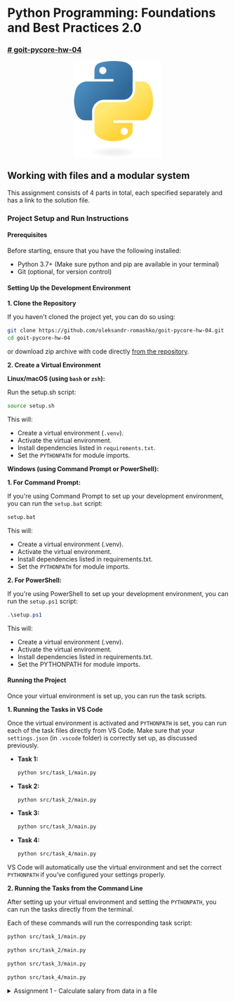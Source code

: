 # Python Programming: Foundations and Best Practices 2.0

### [# goit-pycore-hw-04](https://github.com/topics/goit-pycore-hw-04)

<p align="center">
  <img align="center" src="./assets/thumbnail.svg" width="200" title="Project thumbnail" alt="project thumbnail">
</p>


## Working with files and a modular system

This assignment consists of 4 parts in total, each specified separately and has a link to the solution file.

### Project Setup and Run Instructions

#### Prerequisites

Before starting, ensure that you have the following installed:

* Python 3.7+ (Make sure python and pip are available in your terminal)
* Git (optional, for version control)

#### Setting Up the Development Environment

**1. Clone the Repository**

If you haven't cloned the project yet, you can do so using:

```bash
git clone https://github.com/oleksandr-romashko/goit-pycore-hw-04.git
cd goit-pycore-hw-04
```

or download zip archive with code directly [from the repository](https://github.com/oleksandr-romashko/goit-pycore-hw-04/archive/refs/heads/main.zip).

**2. Create a Virtual Environment**

**Linux/macOS (using `bash` or `zsh`):**

Run the setup.sh script:

```bash
source setup.sh
```

This will:
* Create a virtual environment (`.venv`).
* Activate the virtual environment.
* Install dependencies listed in `requirements.txt`.
* Set the `PYTHONPATH` for module imports.

**Windows (using Command Prompt or PowerShell):**

**1. For Command Prompt:**

If you're using Command Prompt to set up your development environment, you can run the `setup.bat` script:

```cmd
setup.bat
```
This will:
* Create a virtual environment (.venv).
* Activate the virtual environment.
* Install dependencies listed in requirements.txt.
* Set the `PYTHONPATH` for module imports.

**2. For PowerShell:**

If you're using PowerShell to set up your development environment, you can run the `setup.ps1` script:

```powershell
.\setup.ps1
```

This will:
* Create a virtual environment (.venv).
* Activate the virtual environment.
* Install dependencies listed in requirements.txt.
* Set the PYTHONPATH for module imports.

#### Running the Project
Once your virtual environment is set up, you can run the task scripts.

**1. Running the Tasks in VS Code**

Once the virtual environment is activated and `PYTHONPATH` is set, you can run each of the task files directly from VS Code. Make sure that your `settings.json` (in `.vscode` folder) is correctly set up, as discussed previously.

* **Task 1:**
  ```bash
  python src/task_1/main.py
  ```
* **Task 2:**
  ```bash
  python src/task_2/main.py
  ```
* **Task 3:**
  ```bash
  python src/task_3/main.py
  ```
* **Task 4:**
  ```bash
  python src/task_4/main.py
  ```

VS Code will automatically use the virtual environment and set the correct `PYTHONPATH` if you’ve configured your settings properly.

**2. Running the Tasks from the Command Line**

After setting up your virtual environment and setting the `PYTHONPATH`, you can run the tasks directly from the terminal.

Each of these commands will run the corresponding task script:

```bash
python src/task_1/main.py
```
```bash
python src/task_2/main.py
```
```bash
python src/task_3/main.py
```
```bash
python src/task_4/main.py
```

<details>

<summary>Assignment 1 - Calculate salary from data in a file</summary>

#### Solution:

Solution for this task is located in the [src/salary_calculator.py](./src/salary_calculator.py) file.

#### Task description:

There is a text file containing information about the monthly salaries of developers in your company.
Each line in the file includes a developer's full name and their salary, separated by a comma (with no spaces).

Example:
```
Alex Korp,3000  
Nikita Borisenko,2000  
Sitarama Raju,1000
```

The task is to write a function called `total_salary(path)` that analyzes this file and returns the total and average salary of all developers.

#### Task requirements:

1. The function `total_salary(path)` must accept a single argument — the path to the text file.
2. The file contains salary data separated by commas. Each line represents one developer.
3. The function should:
   1. Analyze the file
   2. Calculate the total salary
   3. Calculate the average salary
4. The function must return a tuple of two numbers: total salary and average salary.


#### Recommendations to the implementation:

1. Use a context manager `with` to read the file.
2. Don't forget to set the encoding when opening the file.
3. Use the `split(',')` method to separate the name and salary in each line.
4. Compute the total sum of all salaries, then divide it by the number of developers to get the average.
5. Handle possible exceptions, such as the file not existing.

#### Evaluation criteria:

1. The function must correctly calculate the total and average salaries.
2. It should handle cases where the file is missing or invalid.
3. The code should be clean, well-structured, and easy to understand.

#### Example:

Function usage:

```python
total, average = total_salary("path/to/salary_file.txt")
print(f"Загальна сума заробітної плати: {total}, Середня заробітна плата: {average}")
```

Expected result:

```shell
Загальна сума заробітної плати: 6000, Середня заробітна плата: 2000
```

</details>
